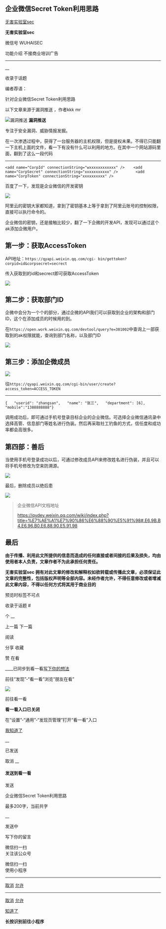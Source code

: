 ##  企业微信Secret Token利用思路

[ 无害实验室sec ](javascript:void\(0\);)

**无害实验室sec** ![]()

微信号 WUHAISEC

功能介绍 不接商业培训广告

____

__

收录于话题

编者荐语：

针对企业微信Secret Token利用思路

以下文章来源于漏洞推送 ，作者kkk mr

![漏洞推送](http://wx.qlogo.cn/mmhead/Q3auHgzwzM5rcpX1zHSzDZXwKXwcHAFiaANiae0icV19exnFU74AqK7YA/0)
**漏洞推送**

专注于安全漏洞、威胁情报发掘。

在一次渗透过程中，获得了一台服务器的主机权限，但是提权未果。不得已只能翻一下主机上面的文件，看一下有没有什么可以利用的地方。在其中一个网站源码里面，翻到了这么一段代码

  *   *   * 

    
    
    <add name="CorpId" connectionString="wxxxxxxxxxxxx" />    <add name="CorpSecret" connectionString="xxxxxxxxxxx" />        <add name="CorpToken" connectionString="xxxxxxxxxx" />

百度了一下，发现是企业微信的开发密钥

![](https://gitee.com/fuli009/images/raw/master/public/20210823210407.png)

阿里云的密钥大家都知道，拿到了密钥基本上等于拿到了阿里云账号的控制权限，直接可以执行命令的。

企业微信的密钥，还是接触比较少，翻了一下企微的开发API，发现可以通过这个ak添加企微用户。

## 第一步：获取AccessToken

API地址：`https://qyapi.weixin.qq.com/cgi-
bin/gettoken?corpid=id&corpsecret=secrect`

传入获取到的id和secrect即可获取AccessToken

![](https://gitee.com/fuli009/images/raw/master/public/20210823210411.png)

## 第二步：获取部门ID

企微中会分为一个个的部分，通过企微的API我们可以获取到企业的架构和部门ID，这个在添加成员的时候用的到。

在`https://open.work.weixin.qq.com/devtool/query?e=301002`中查询上一部获取到的ak权限就能，查询到部门名称，以及部门ID

![](https://gitee.com/fuli009/images/raw/master/public/20210823210412.png)

## 第三步：添加企微成员

![](https://gitee.com/fuli009/images/raw/master/public/20210823210413.png)

往`https://qyapi.weixin.qq.com/cgi-bin/user/create?access_token=ACCESS_TOKEN`

  *   *   *   *   *   * 

    
    
    {   "userid": "zhangsan",   "name": "张三",   "department": [6],   "mobile":"1388888888"}

调用成功后，即可通过手机号登录目标企业的企业微信。可选择企业微信通讯录中选择高管、信息部门等姓名进行伪装。然后再采取社工钓鱼的方式，信任度和成功率都会高很多。

## 第四部：善后

当使用手机号登录成功以后，可通过修改成员API来修改姓名进行伪装，并且可以将手机号修改为空来防溯源。

![](https://gitee.com/fuli009/images/raw/master/public/20210823210414.png)

最后，删除成员以绝后患

![](https://gitee.com/fuli009/images/raw/master/public/20210823210415.png)

> 企业微信API文档地址
>
>
> https://qydev.weixin.qq.com/wiki/index.php?title=%E7%AE%A1%E7%90%86%E6%88%90%E5%91%98#.E6.9B.B4.E6.96.B0.E6.88.90.E5.91.98

## 最后  

 **由于传播、利用此文所提供的信息而造成的任何直接或者间接的后果及损失，均由使用者本人负责，文章作者不为此承担任何责任。**

  

 **无害实验室sec
拥有对此文章的修改和解释权如欲转载或传播此文章，必须保证此文章的完整性，包括版权声明等全部内容。未经作者允许，不得任意修改或者增减此文章内容，不得以任何方式将其用于商业目的**

  

预览时标签不可点

收录于话题 #

个 __

上一篇 下一篇

阅读

分享 收藏

赞 在看

____已同步到看一看[写下你的想法](javascript:;)

前往“发现”-“看一看”浏览“朋友在看”

![](//res.wx.qq.com/mmbizwap/zh_CN/htmledition/images/pic/appmsg/pic_like_comment55871f.png)

前往看一看

**看一看入口已关闭**

在“设置”-“通用”-“发现页管理”打开“看一看”入口

[我知道了](javascript:;)

__

已发送

取消 __

####  发送到看一看

发送

企业微信Secret Token利用思路

最多200字，当前共字

__

发送中

写下你的留言

微信扫一扫  
关注该公众号

微信扫一扫  
使用小程序

****

[取消](javascript:void\(0\);) [允许](javascript:void\(0\);)

****

[取消](javascript:void\(0\);) [允许](javascript:void\(0\);)

[知道了](javascript:;)

**长按识别前往小程序**

![]()

